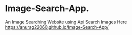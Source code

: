 # Image-Search-App.
An Image Searching Website using Api
Search Images Here https://anurag22060.github.io/Image-Search-App/
